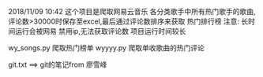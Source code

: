 2018/11/09 10:42
这个项目是爬取网易云音乐 各分类歌手中所有热门歌手的歌曲,评论数>30000时保存至excel,最后通过评论数排序来获取 热门排行榜 
注意: 长时间运行会被网易 禁用ip,无法获取评论数
项目运行时间较长

wy_songs.py 爬取热门榜单
wyyyy.py    爬取单收歌曲的热门评论

git.txt  ==> git的笔记from 廖雪峰


